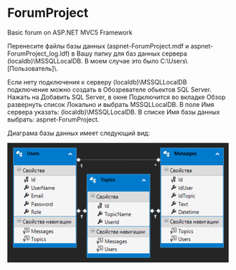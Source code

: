 # ForumProject
Basic forum on ASP.NET MVC5 Framework

Перенесите файлы базы данных (aspnet-ForumProject.mdf и aspnet-ForumProject_log.ldf) 
в Вашу папку для баз данных сервера (localdb)\MSSQLLocalDB. В моем случае это было C:\Users\\[Пользователь]\\.

Если нету подключения к серверу (localdb)\MSSQLLocalDB подключение можно создать в Обозревателе обьектов SQL Server.
Нажать на Добавить SQL Server, в окне Подключится во вкладке Обзор развернуть список Локально и выбрать MSSQLLocalDB.
В поле Имя сервера указать: (localdb)\MSSQLLocalDB. В списке Имя базы данных выбрать: aspnet-ForumProject.

Диаграма базы данных имеет следующий вид:

![alt text](https://github.com/Apache360/ForumProject/blob/master/DBdiagram.png?raw=true)
